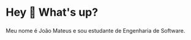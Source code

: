 <h1 align="left">Hey 👋 What's up?</h1>

###

<p align="left">Meu nome é João Mateus e sou estudante de Engenharia de Software.</p>

###
